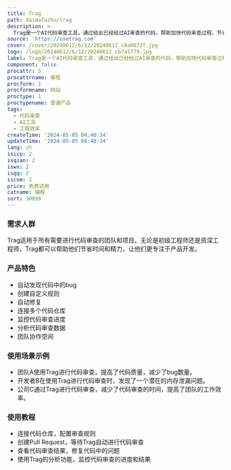 ```yaml
---
title: Trag
path: daimafuzhu/trag
description: >-
  Trag是一个AI代码审查工具，通过给出已经经过AI审查的代码，帮助加快代码审查过程，节省高级工程师的时间。它的主要优点是快速、准确，能够提前发现代码中的错误。Trag适用于任何需要进行代码审查的团队和项目，特别是在快节奏的工作环境中。
source: 'https://usetrag.com'
cover: /cover/20240612/6/12/20240612_c8a0873f.jpg
logo: /logo/20240612/6/12/20240612_cb7a5779.jpg
label: Trag是一个AI代码审查工具，通过给出已经经过AI审查的代码，帮助加快代码审查过程，节省高级工程师的时间。
component: false
procattr: 5
procattrname: 编程
procform: 1
procformname: 网站
proctype: 1
proctypename: 普通产品
tags:
  - 代码审查
  - AI工具
  - 工程效率
createTime: '2024-05-05 04:40:34'
updateTime: '2024-05-05 04:40:34'
lang: zh
isicp: 2
isqian: 2
iswx: 2
isqq: 2
iscom: 2
price: 免费试用
catname: 编程
sort: 30099
---
```




### 需求人群
Trag适用于所有需要进行代码审查的团队和项目。无论是初级工程师还是资深工程师，Trag都可以帮助他们节省时间和精力，让他们更专注于产品开发。

### 产品特色
- 自动发现代码中的bug
- 创建自定义规则
- 自动修复
- 连接多个代码仓库
- 监控代码审查进度
- 分析代码审查数据
- 团队协作空间

### 使用场景示例
- 团队A使用Trag进行代码审查，提高了代码质量，减少了bug数量。
- 开发者B在使用Trag进行代码审查时，发现了一个潜在的内存泄漏问题。
- 公司C通过Trag进行代码审查，减少了代码审查的时间，提高了团队的工作效率。

### 使用教程
- 连接代码仓库，配置审查规则
- 创建Pull Request，等待Trag自动进行代码审查
- 查看代码审查结果，修复代码中的问题
- 使用Trag的分析功能，监控代码审查的进度和结果

  
